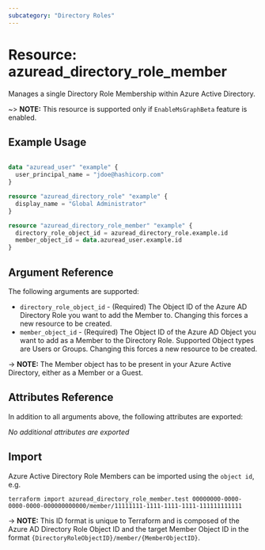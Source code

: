 ```yaml
---
subcategory: "Directory Roles"
---
```


# Resource: azuread_directory_role_member

Manages a single Directory Role Membership within Azure Active Directory.

~> **NOTE:** This resource is supported only if `EnableMsGraphBeta` feature is enabled.

## Example Usage

```terraform

data "azuread_user" "example" {
  user_principal_name = "jdoe@hashicorp.com"
}

resource "azuread_directory_role" "example" {
  display_name = "Global Administrator"
}

resource "azuread_directory_role_member" "example" {
  directory_role_object_id = azuread_directory_role.example.id
  member_object_id = data.azuread_user.example.id
}
```

## Argument Reference

The following arguments are supported:

* `directory_role_object_id` - (Required) The Object ID of the Azure AD Directory Role you want to add the Member to. Changing this forces a new resource to be created.
* `member_object_id` - (Required) The Object ID of the Azure AD Object you want to add as a Member to the Directory Role. Supported Object types are Users or Groups. Changing this forces a new resource to be created.

-> **NOTE:** The Member object has to be present in your Azure Active Directory, either as a Member or a Guest.

## Attributes Reference

In addition to all arguments above, the following attributes are exported:

*No additional attributes are exported*

## Import

Azure Active Directory Role Members can be imported using the `object id`, e.g.

```shell
terraform import azuread_directory_role_member.test 00000000-0000-0000-0000-000000000000/member/11111111-1111-1111-1111-111111111111
```

-> **NOTE:** This ID format is unique to Terraform and is composed of the Azure AD Directory Role Object ID and the target Member Object ID in the format `{DirectoryRoleObjectID}/member/{MemberObjectID}`.
